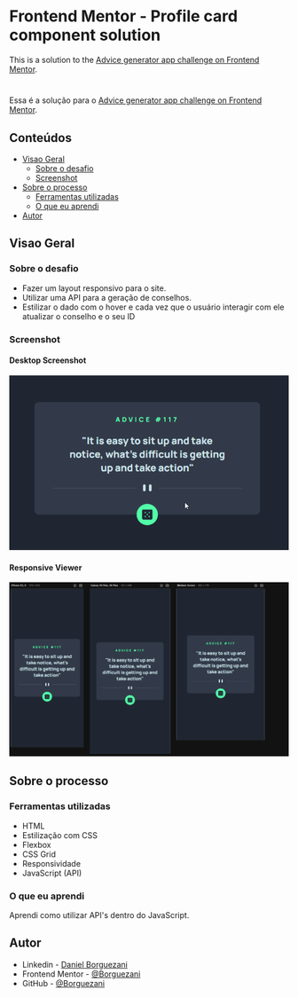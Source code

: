 # Frontend Mentor - Profile card component solution

This is a solution to the [Advice generator app challenge on Frontend Mentor](https://www.frontendmentor.io/challenges/advice-generator-app-QdUG-13db).
#
Essa é a solução para o [Advice generator app challenge on Frontend Mentor](https://www.frontendmentor.io/challenges/advice-generator-app-QdUG-13db).

## Conteúdos

- [Visao Geral](#visao-Geral)
  - [Sobre o desafio](#sobre-o-desafio)
  - [Screenshot](#screenshot)
- [Sobre o processo](#sobre-o-processo)
  - [Ferramentas utilizadas](#ferramentas-utilizadas)
  - [O que eu aprendi](#o-que-eu-aprendi)
- [Autor](#autor)


## Visao Geral

### Sobre o desafio

- Fazer um layout responsivo para o site.
- Utilizar uma API para a geração de conselhos.
- Estilizar o dado com o hover e cada vez que o usuário interagir com ele atualizar o conselho e o seu ID 


### Screenshot
#### Desktop Screenshot
![](./src/images/adviceDesktop.gif)
#### Responsive Viewer
![](./src/images/Screenshot_2.png)

## Sobre o processo

### Ferramentas utilizadas

- HTML 
- Estilização com CSS
- Flexbox
- CSS Grid
- Responsividade
- JavaScript (API)

### O que eu aprendi

Aprendi como utilizar API's dentro do JavaScript.

## Autor

- Linkedin - [Daniel Borguezani](https://www.linkedin.com/in/daniel-borguezani-903460223/)
- Frontend Mentor - [@Borguezani](https://www.frontendmentor.io/profile/Borguezani)
- GitHub - [@Borguezani](https://github.com/Borguezani)

